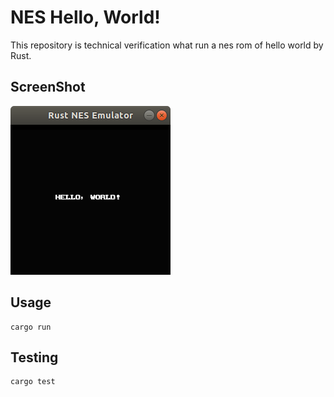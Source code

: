 NES Hello, World!
=====================

This repository is technical verification what run a nes rom of hello world by Rust.

ScreenShot
---------------------

![screenshot](screenshot.png)

Usage
---------------------

```
cargo run
```

Testing
---------------------

```
cargo test
```